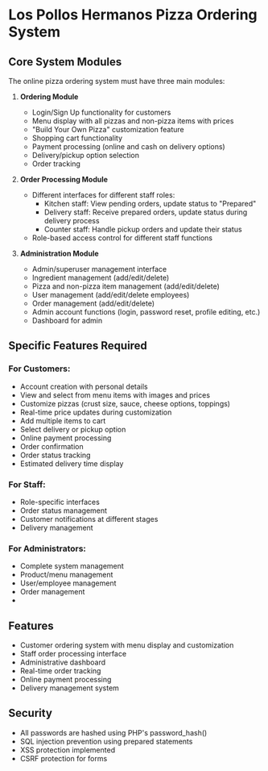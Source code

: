 # Los Pollos Hermanos Pizza Ordering System


## Core System Modules

The online pizza ordering system must have three main modules:

1. **Ordering Module**
   - Login/Sign Up functionality for customers
   - Menu display with all pizzas and non-pizza items with prices
   - "Build Your Own Pizza" customization feature
   - Shopping cart functionality
   - Payment processing (online and cash on delivery options)
   - Delivery/pickup option selection
   - Order tracking

2. **Order Processing Module**
   - Different interfaces for different staff roles:
     - Kitchen staff: View pending orders, update status to "Prepared"
     - Delivery staff: Receive prepared orders, update status during delivery process
     - Counter staff: Handle pickup orders and update their status
   - Role-based access control for different staff functions

3. **Administration Module**
   - Admin/superuser management interface
   - Ingredient management (add/edit/delete)
   - Pizza and non-pizza item management (add/edit/delete)
   - User management (add/edit/delete employees)
   - Order management (add/edit/delete)
   - Admin account functions (login, password reset, profile editing, etc.)
   - Dashboard for admin

## Specific Features Required

### For Customers:
- Account creation with personal details
- View and select from menu items with images and prices
- Customize pizzas (crust size, sauce, cheese options, toppings)
- Real-time price updates during customization
- Add multiple items to cart
- Select delivery or pickup option
- Online payment processing
- Order confirmation
- Order status tracking
- Estimated delivery time display

### For Staff:
- Role-specific interfaces
- Order status management
- Customer notifications at different stages
- Delivery management

### For Administrators:
- Complete system management
- Product/menu management
- User/employee management
- Order management
- 


## Features

- Customer ordering system with menu display and customization
- Staff order processing interface
- Administrative dashboard
- Real-time order tracking
- Online payment processing
- Delivery management system


## Security

- All passwords are hashed using PHP's password_hash()
- SQL injection prevention using prepared statements
- XSS protection implemented
- CSRF protection for forms

